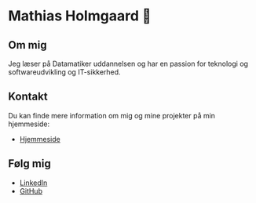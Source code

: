 # Mathias Holmgaard 👋


## Om mig
Jeg læser på Datamatiker uddannelsen og har en passion for teknologi og softwareudvikling og IT-sikkerhed.


## Kontakt
Du kan finde mere information om mig og mine projekter på min hjemmeside:
- [Hjemmeside](https://www.mathiasholmgaard.com)

## Følg mig
- [LinkedIn](https://www.linkedin.com/in/mathiasholmgaard)
- [GitHub](https://github.com/mathiasholmgaard)

